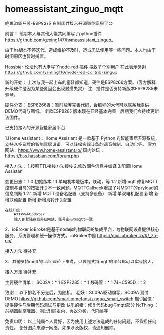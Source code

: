 # homeassistant_zinguo_mqtt

峥果浴霸开关-ESP8285 自制固件接入开源智能家居平台

前言：
   前期本人与其他大佬共同编写了python插件 https://github.com/gexing147/homeassistant_zinguo。

   由于ha版本不停迭代，造成维护不及时，造成无法使用等一些问题。本人也由于时间原因也暂时搁置。

   Hassbian 论坛也有大佬写了node-red 插件 挽救了个别用户 在此表示感谢 https://github.com/yaming116/node-red-contrib-zinguo 

新的开始：
  上次与我一起上车的童鞋都知道，硬件是ESP8266方案。（官方解释升级硬件是因为某些原因会出现触摸失灵）
注：插件是否支持新版本ESP8285未验证。

硬件分支：
  ESP8266版：暂时放弃完善代码，会编程的大佬可以联系我提供DEMO代码与图纸。
  新款ESP8285 版本现在已经基本完善，后期我们会持续更新该固件。

已支持接入的开源智能家居平台

1.Home Assistant：
  Home Assistant 是一款基于 Python 的智能家居开源系统，支持众多品牌的智能家居设备，可以轻松实现设备的语音控制、自动化等。
  官方网站：https://www.home-assistant.io/
  国内论坛：https://bbs.hassbian.com/forum.php

  接入方法：
    1.按照TTL接线方法接线
    2.修改固件信息并编译
    3.配置Home Assistant

  变更日志：
    1.0 
	    初始版本
	1.1
	    单电机本地版本，联动，等
	1.2
		新增mqtt 修复MQTT控制与当前的按钮开关不一致问题，MQTTCallback增加了对MQTT的payload的信息判断 
	1.2.1
		新增 MQTT设备名配置（支持多设备）
		新增 单双电机配置 
		新增 新增联动配置
		新增 新增风铃开关配置
		
	在线升级：
		HTTPWebUpdater
		输入IP登陆在线升级网站，账号密码与mqtt一致

2、ioBroker
ioBroker是基于nodejs的物联网的集成平台，为物联网设备提供核心服务，系统管理和统一操作方式。
ioBroker中国 https://doc.iobroker.cn/#/_zh-cn/

  接入方法
    待补充

3、其他支持mqtt的平台
  理论上来说，只要是支持mqtt的平台都可以实现接入。

  接入方法
     待补充


主要硬件清单：
  SC09A：* 1
  ESP8285：* 1
  数码管：* 1
  74HC595D：* 2
 
致谢：
  以下排名不分先后，为随机。
  老妖：SC09A驱动编写，SC09A 测试DEMO
  https://github.com/smarthomefans/zinguo_smart_switch
  楓づ回憶：提供硬件与后期代码测试与更改
  快乐的猪：修复代码bug与mqtt部分
  NoThing ：前期画制原理图、测试引脚走向、协议分析、代码编写

免责申明：
  以上纯属个人爱好，因为使用上述方法造成的任何问题，不承担任何责任。
  部分图片来源于网络，如果涉及版权，请通知删除。 
